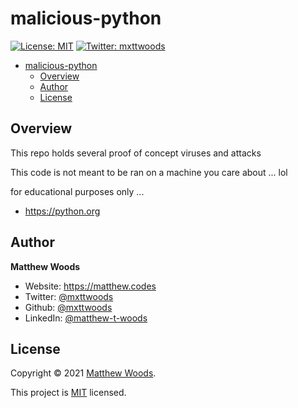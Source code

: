 # malicious-python

[![License: MIT](https://img.shields.io/badge/License-MIT-blue.svg)](LICENSE)
[![Twitter: mxttwoods](https://img.shields.io/twitter/follow/mxttwoods.svg?style=social)](https://twitter.com/mxttwoods)

- [malicious-python](#malicious-python)
  - [Overview](#overview)
  - [Author](#author)
  - [License](#license)

## Overview

This repo holds several proof of concept viruses and attacks

This code is not meant to be ran on a machine you care about ... lol

for educational purposes only ...

- <https://python.org>

## Author

**Matthew Woods**

- Website: <https://matthew.codes>
- Twitter: [@mxttwoods](https://twitter.com/mxttwoods)
- Github: [@mxttwoods](https://github.com/mxttwoods)
- LinkedIn: [@matthew-t-woods](https://linkedin.com/in/matthew-t-woods)

## License

Copyright © 2021 [Matthew Woods](https://github.com/mxttwoods).

This project is [MIT](LICENSE) licensed.
